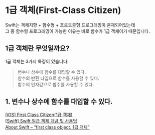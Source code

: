 # 1급 객체(First-Class Citizen)
Swift는 객체지향 + 함수형 + 프로토콜형 프로그래밍이 혼재되어있는데   
그 중 함수형 프로그래밍이 가능한 이유는 바로 함수가 1급 객체이기 때문입니다.   

## 1급 객체란 무엇일까요? 
1급 객체는 3가지 특징이 있습니다.
> 변수나 상수에 함수를 대입할 수 있다.   
> 함수의 반환 타입으로 함수를 사용할 수 있다.   
> 함수의 인자값으로 함수를 사용할 수 있다.   

## 1. 변수나 상수에 함수를 대입할 수 있다.

[[iOS] First Class Citizen(1급 객체)](https://velog.io/@hope1053/iOS-First-Class-Object1%EA%B8%89-%EA%B0%9D%EC%B2%B4)   
[[Swift] Swift 일급 객체 개념 및 사용법](https://any-ting.tistory.com/82)   
[About Swift – “first class object, 1급 객체”](https://gdsanadev.com/695)   